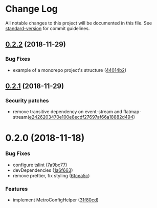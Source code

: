 # Change Log

All notable changes to this project will be documented in this file. See [standard-version](https://github.com/conventional-changelog/standard-version) for commit guidelines.

<a name="0.2.2"></a>
## [0.2.2](https://github.com/flisboac/react-native-monorepo-helper/compare/v0.2.1...v0.2.2) (2018-11-29)


### Bug Fixes

* example of a monorepo project's structure ([44014b2](https://github.com/flisboac/react-native-monorepo-helper/commit/44014b2))



<a name="0.2.1"></a>
## [0.2.1](https://github.com/flisboac/react-native-monorepo-helper/compare/v0.2.0...v0.2.1) (2018-11-29)

### Security patches

* remove transitive dependency on event-stream and flatmap-stream([e2426203470e100e8ecdf27697af66a18882d494](https://github.com/flisboac/react-native-monorepo-helper/commit/e2426203470e100e8ecdf27697af66a18882d494))


<a name="0.2.0"></a>
# 0.2.0 (2018-11-18)


### Bug Fixes

* configure tslint ([7a9bc77](https://github.com/flisboac/react-native-monorepo-helper/commit/7a9bc77))
* devDependencies ([1a6f663](https://github.com/flisboac/react-native-monorepo-helper/commit/1a6f663))
* remove prettier, fix styling ([6fcea5c](https://github.com/flisboac/react-native-monorepo-helper/commit/6fcea5c))


### Features

* implement MetroConfigHelper ([31f80cd](https://github.com/flisboac/react-native-monorepo-helper/commit/31f80cd))
